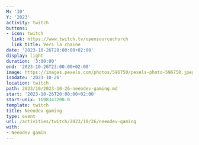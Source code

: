 ```yaml
---
M: '10'
Y: '2023'
activity: twitch
buttons:
- icon: twitch
  link: https://www.twitch.tv/opensourcechurch
  link_title: Vers la chaine
date: '2023-10-26T20:00:00+02:00'
display: light
duration: '3:00:00'
end: '2023-10-26T23:00:00+02:00'
image: https://images.pexels.com/photos/596750/pexels-photo-596750.jpeg
isodate: '2023-10-26'
location: twitch
path: 2023/10/2023-10-26-neeodev-gaming.md
start: '2023-10-26T20:00:00+02:00'
start-unix: 1698343200.0
template: twitch
title: Neeodev gaming
type: event
url: /activities/twitch/2023/10/26/neeodev-gaming
with:
- Neeodev gamin
---
```

